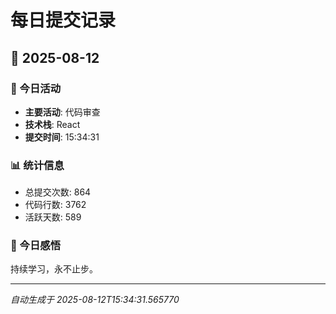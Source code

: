 # 每日提交记录

## 📅 2025-08-12

### 🎯 今日活动
- **主要活动**: 代码审查
- **技术栈**: React
- **提交时间**: 15:34:31

### 📊 统计信息
- 总提交次数: 864
- 代码行数: 3762
- 活跃天数: 589

### 💭 今日感悟
持续学习，永不止步。

---
*自动生成于 2025-08-12T15:34:31.565770*
